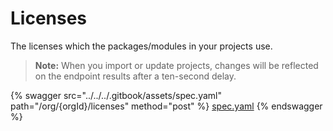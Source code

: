 # Licenses

The licenses which the packages/modules in your projects use.

> **Note:** When you import or update projects, changes will be reflected on the endpoint results after a ten-second delay.

{% swagger src="../../../.gitbook/assets/spec.yaml" path="/org/{orgId}/licenses" method="post" %}
[spec.yaml](../../../.gitbook/assets/spec.yaml)
{% endswagger %}
